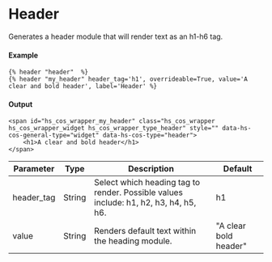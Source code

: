 # Header
Generates a header module that will render text as an h1-h6 tag.

#### Example
```jinja2
{% header "header"  %}
{% header "my_header" header_tag='h1', overrideable=True, value='A clear and bold header', label='Header' %}
```

#### Output
```jinja2
<span id="hs_cos_wrapper_my_header" class="hs_cos_wrapper hs_cos_wrapper_widget hs_cos_wrapper_type_header" style="" data-hs-cos-general-type="widget" data-hs-cos-type="header">
    <h1>A clear and bold header</h1>
</span>
```

| Parameter | Type | Description | Default | 
|  ------  |  ------  |  ------  |  ------  | 
| header_tag | String | Select which heading tag to render. Possible values include: h1, h2, h3, h4, h5, h6. | h1 | 
| value | String | Renders default text within the heading module. | "A clear bold header" | 

